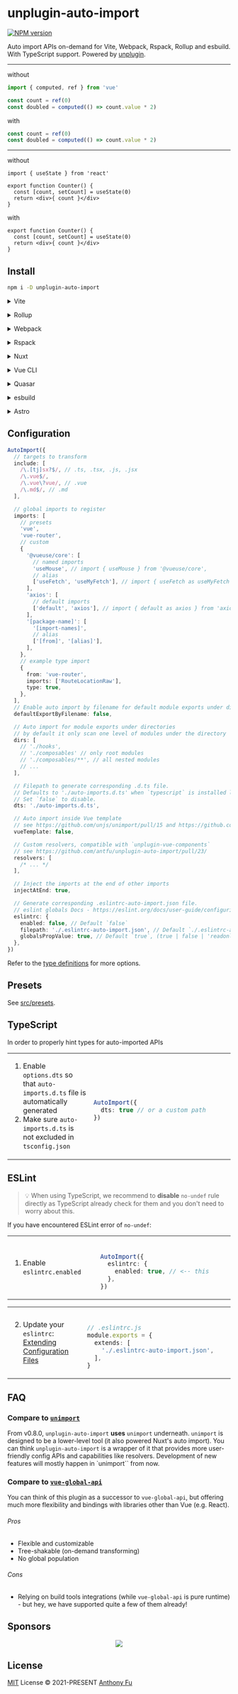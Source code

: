 # unplugin-auto-import

[![NPM version](https://img.shields.io/npm/v/unplugin-auto-import?color=a1b858&label=)](https://www.npmjs.com/package/unplugin-auto-import)

Auto import APIs on-demand for Vite, Webpack, Rspack, Rollup and esbuild. With TypeScript support. Powered by [unplugin](https://github.com/unjs/unplugin).

---

without

```ts
import { computed, ref } from 'vue'

const count = ref(0)
const doubled = computed(() => count.value * 2)
```

with

```ts
const count = ref(0)
const doubled = computed(() => count.value * 2)
```

---

without

```tsx
import { useState } from 'react'

export function Counter() {
  const [count, setCount] = useState(0)
  return <div>{ count }</div>
}
```

with

```tsx
export function Counter() {
  const [count, setCount] = useState(0)
  return <div>{ count }</div>
}
```

## Install

```bash
npm i -D unplugin-auto-import
```

<details>
<summary>Vite</summary><br>

```ts
// vite.config.ts
import AutoImport from 'unplugin-auto-import/vite'

export default defineConfig({
  plugins: [
    AutoImport({ /* options */ }),
  ],
})
```

Example: [`playground/`](./playground/)

<br></details>

<details>
<summary>Rollup</summary><br>

```ts
// rollup.config.js
import AutoImport from 'unplugin-auto-import/rollup'

export default {
  plugins: [
    AutoImport({ /* options */ }),
    // other plugins
  ],
}
```

<br></details>


<details>
<summary>Webpack</summary><br>

From version `v0.17.0+` you need to use `default` export:
```ts
// webpack.config.js
module.exports = {
  /* ... */
  plugins: [
    require('unplugin-auto-import/webpack').default({ /* options */ }),
  ],
}
```

If you are using a version earlier than `v0.17.0`:
```ts
// webpack.config.js
module.exports = {
  /* ... */
  plugins: [
    require('unplugin-auto-import/webpack')({ /* options */ }),
  ],
}
```

<br></details>

<details>
<summary>Rspack</summary><br>

From version `v0.17.0+` you need to use `default` export:
```ts
// rspack.config.js
module.exports = {
  /* ... */
  plugins: [
    require('unplugin-auto-import/webpack').default({ /* options */ }),
  ],
}
```

If you are using a version earlier than `v0.17.0`:
```ts
// rspack.config.js
module.exports = {
  /* ... */
  plugins: [
    require('unplugin-auto-import/rspack')({ /* options */ }),
  ],
}
```

<br></details>

<details>
<summary>Nuxt</summary><br>

> You **don't need** this plugin for Nuxt, it's already builtin.

<br></details>

<details>
<summary>Vue CLI</summary><br>

From version `v0.17.0+` you need to use `default` export:
```ts
// vue.config.js
module.exports = {
  /* ... */
  plugins: [
    require('unplugin-auto-import/webpack').default({ /* options */ }),
  ],
}
```

or you can rename the Vue configuration file to `vue.config.mjs` and use static import syntax (you should use latest `@vue/cli-service ^5.0.8`):
```ts
// vue.config.mjs
import AutoImport from 'unplugin-auto-import/webpack'

export default {
  configureWebpack: {
    plugins: [
      AutoImport({ /* options */ }),
    ],
  },
}
```

If you are using a version earlier than `v0.17.0`:
```ts
// vue.config.js
module.exports = {
  configureWebpack: {
    plugins: [
      require('unplugin-auto-import/webpack')({ /* options */ }),
    ],
  },
}
```

<br></details>

<details>
<summary>Quasar</summary><br>

```ts
// vite.config.js [Vite]
import { defineConfig } from 'vite'
import AutoImport from 'unplugin-auto-import/vite'

export default defineConfig({
  plugins: [
    AutoImport({ /* options */ })
  ]
})
```

From version `v0.17.0+` you need to use `default` export:
```ts
// quasar.conf.js [Webpack]
const AutoImportPlugin = require('unplugin-auto-import/webpack').default

module.exports = {
  build: {
    chainWebpack(chain) {
      chain.plugin('unplugin-auto-import').use(
        AutoImportPlugin({ /* options */ }),
      )
    },
  },
}
```

If you are using a version earlier than `v0.17.0`:
```ts
// quasar.conf.js [Webpack]
const AutoImportPlugin = require('unplugin-auto-import/webpack')

module.exports = {
  build: {
    chainWebpack(chain) {
      chain.plugin('unplugin-auto-import').use(
        AutoImportPlugin({ /* options */ }),
      )
    },
  },
}
```

<br></details>


<details>
<summary>esbuild</summary><br>

From version `v0.17.0+` you need to use `default` export:
```ts
// esbuild.config.js
import { build } from 'esbuild'

build({
  /* ... */
  plugins: [
    require('unplugin-auto-import/esbuild').default({
      /* options */
    }),
  ],
})
```

If you are using a version earlier than `v0.17.0`:
```ts
// esbuild.config.js
import { build } from 'esbuild'

build({
  /* ... */
  plugins: [
    require('unplugin-auto-import/esbuild')({
      /* options */
    }),
  ],
})
```

<br></details>


<details>
<summary>Astro</summary><br>

```ts
// astro.config.mjs
import AutoImport from 'unplugin-auto-import/astro'

export default defineConfig({
  integrations: [
    AutoImport({
      /* options */
    })
  ],
})
```

<br></details>

## Configuration

```ts
AutoImport({
  // targets to transform
  include: [
    /\.[tj]sx?$/, // .ts, .tsx, .js, .jsx
    /\.vue$/,
    /\.vue\?vue/, // .vue
    /\.md$/, // .md
  ],

  // global imports to register
  imports: [
    // presets
    'vue',
    'vue-router',
    // custom
    {
      '@vueuse/core': [
        // named imports
        'useMouse', // import { useMouse } from '@vueuse/core',
        // alias
        ['useFetch', 'useMyFetch'], // import { useFetch as useMyFetch } from '@vueuse/core',
      ],
      'axios': [
        // default imports
        ['default', 'axios'], // import { default as axios } from 'axios',
      ],
      '[package-name]': [
        '[import-names]',
        // alias
        ['[from]', '[alias]'],
      ],
    },
    // example type import
    {
      from: 'vue-router',
      imports: ['RouteLocationRaw'],
      type: true,
    },
  ],
  // Enable auto import by filename for default module exports under directories
  defaultExportByFilename: false,

  // Auto import for module exports under directories
  // by default it only scan one level of modules under the directory
  dirs: [
    // './hooks',
    // './composables' // only root modules
    // './composables/**', // all nested modules
    // ...
  ],

  // Filepath to generate corresponding .d.ts file.
  // Defaults to './auto-imports.d.ts' when `typescript` is installed locally.
  // Set `false` to disable.
  dts: './auto-imports.d.ts',

  // Auto import inside Vue template
  // see https://github.com/unjs/unimport/pull/15 and https://github.com/unjs/unimport/pull/72
  vueTemplate: false,

  // Custom resolvers, compatible with `unplugin-vue-components`
  // see https://github.com/antfu/unplugin-auto-import/pull/23/
  resolvers: [
    /* ... */
  ],

  // Inject the imports at the end of other imports
  injectAtEnd: true,

  // Generate corresponding .eslintrc-auto-import.json file.
  // eslint globals Docs - https://eslint.org/docs/user-guide/configuring/language-options#specifying-globals
  eslintrc: {
    enabled: false, // Default `false`
    filepath: './.eslintrc-auto-import.json', // Default `./.eslintrc-auto-import.json`
    globalsPropValue: true, // Default `true`, (true | false | 'readonly' | 'readable' | 'writable' | 'writeable')
  },
})
```

Refer to the [type definitions](./src/types.ts) for more options.

## Presets

See [src/presets](./src/presets).

## TypeScript

In order to properly hint types for auto-imported APIs

<table>
<tr>
<td width="400px" valign="top">

1. Enable `options.dts` so that `auto-imports.d.ts` file is automatically generated
2. Make sure `auto-imports.d.ts` is not excluded in `tsconfig.json`

</td>
<td width="600px"><br>

```ts
AutoImport({
  dts: true // or a custom path
})
```

</td>
</tr>
</table>

## ESLint

> 💡 When using TypeScript, we recommend to **disable** `no-undef` rule directly as TypeScript already check for them and you don't need to worry about this.

If you have encountered ESLint error of `no-undef`:

<table>
<tr>
<td width="400px">

1. Enable `eslintrc.enabled`

</td>
<td width="600px"><br>

```ts
AutoImport({
  eslintrc: {
    enabled: true, // <-- this
  },
})
```

</td></tr></table>
<table><tr><td width="400px">

2. Update your `eslintrc`:
[Extending Configuration Files](https://eslint.org/docs/user-guide/configuring/configuration-files#extending-configuration-files)

</td>
<td width="600px"><br>

```ts
// .eslintrc.js
module.exports = {
  extends: [
    './.eslintrc-auto-import.json',
  ],
}
```

</td>
</tr>
</table>

## FAQ

### Compare to [`unimport`](https://github.com/unjs/unimport)

From v0.8.0, `unplugin-auto-import` **uses** `unimport` underneath. `unimport` is designed to be a lower-level tool (it also powered Nuxt's auto import). You can think `unplugin-auto-import` is a wrapper of it that provides more user-friendly config APIs and capabilities like resolvers. Development of new features will mostly happen in `unimport`` from now.

### Compare to [`vue-global-api`](https://github.com/antfu/vue-global-api)

You can think of this plugin as a successor to `vue-global-api`, but offering much more flexibility and bindings with libraries other than Vue (e.g. React).

###### Pros

- Flexible and customizable
- Tree-shakable (on-demand transforming)
- No global population

###### Cons

- Relying on build tools integrations (while `vue-global-api` is pure runtime) - but hey, we have supported quite a few of them already!

## Sponsors

<p align="center">
  <a href="https://cdn.jsdelivr.net/gh/antfu/static/sponsors.svg">
    <img src='https://cdn.jsdelivr.net/gh/antfu/static/sponsors.svg'/>
  </a>
</p>

## License

[MIT](./LICENSE) License © 2021-PRESENT [Anthony Fu](https://github.com/antfu)
